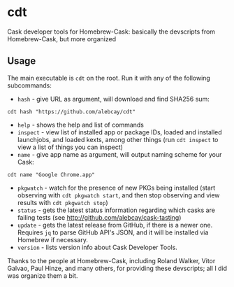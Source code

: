 cdt
===

Cask developer tools for Homebrew-Cask: basically the devscripts from Homebrew-Cask, but more organized

## Usage

The main executable is `cdt` on the root. Run it with any of the following subcommands:

* `hash` - give URL as argument, will download and find SHA256 sum:

```
cdt hash "https://github.com/alebcay/cdt"
```

* `help` - shows the help and list of commands
* `inspect` - view list of installed app or package IDs, loaded and installed launchjobs, and loaded kexts, among other things (run `cdt inspect` to view a list of things you can inspect)
* `name` - give app name as argument, will output naming scheme for your Cask:

```
cdt name "Google Chrome.app"
```

* `pkgwatch` - watch for the presence of new PKGs being installed (start observing with `cdt pkgwatch start`, and then stop observing and view results with `cdt pkgwatch stop`)
* `status` - gets the latest status information regarding which casks are failing tests (see http://github.com/alebcay/cask-tasting)
* `update` - gets the latest release from GitHub, if there is a newer one. Requires `jq` to parse GitHub API's JSON, and it will be installed via Homebrew if necessary.
* `version` - lists version info about Cask Developer Tools.

Thanks to the people at Homebrew-Cask, including Roland Walker, Vitor Galvao, Paul Hinze, and many others, for providing these devscripts; all I did was organize them a bit.
